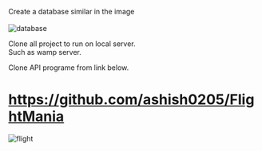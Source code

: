 Create a database similar in the image <br><br>
![database](https://user-images.githubusercontent.com/69053652/115766669-383e2f80-a376-11eb-8255-e409cb12fe44.PNG)

Clone all project to run on local server.<br>
Such as wamp server.

Clone API programe from link below.
# https://github.com/ashish0205/FlightMania

![flight](https://user-images.githubusercontent.com/69053652/115768095-d8488880-a377-11eb-929e-57438dc11787.PNG)


